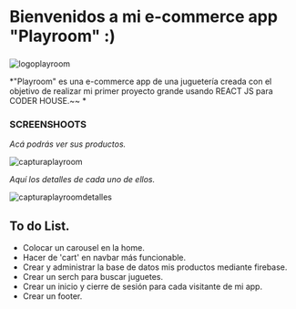# Bienvenidos a mi e-commerce app "Playroom" :)

### 

![logoplayroom](https://user-images.githubusercontent.com/60083792/137804969-9d667c25-210a-49ab-8ce1-7b5e7c9cf83b.png)



*"Playroom" es una e-commerce app de una juguetería creada con el objetivo de realizar mi primer proyecto grande usando REACT JS para CODER HOUSE.~~ *


### SCREENSHOOTS

*Acá podrás ver sus productos.*

![capturaplayroom](https://user-images.githubusercontent.com/60083792/137801352-e183f20c-237e-445a-9c58-8e9e02b11464.png)

*Aquí los detalles de cada uno de ellos.*

![capturaplayroomdetalles](https://user-images.githubusercontent.com/60083792/137803200-effec432-68c3-49b7-9162-95ad3119b480.png)

## **To do List.**

- Colocar un carousel en la home.
- Hacer de 'cart' en navbar más funcionable.
- Crear y administrar la base de datos mis productos mediante firebase.
- Crear un serch para buscar juguetes.
- Crear un inicio y cierre de sesión para cada visitante de mi app.
- Crear un footer.


